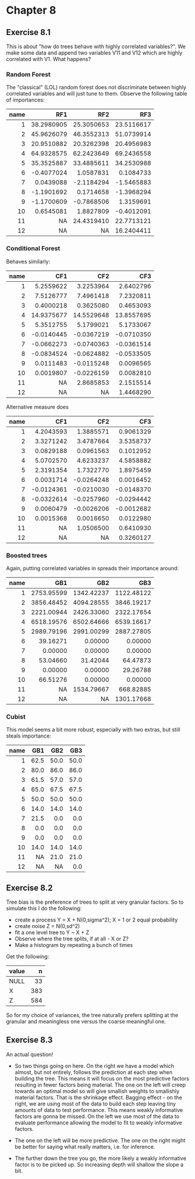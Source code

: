 # Chapter 8

## Exercise 8.1

This is about "how do trees behave with highly correlated variables?". We make some data and append two variables V11 and V12 which are highly correlated with V1. What happens?

### Random Forest

The "classical" (LOL) random forest does not discriminate between highly correlated variables and will just tune to them. Observe the following table of importances:

| name|        RF1|        RF2|        RF3|
|----:|----------:|----------:|----------:|
|    1| 38.2980905| 25.3050653| 23.5116617|
|    2| 45.9626079| 46.3552313| 51.0739914|
|    3| 20.9510882| 20.3262398| 20.4956983|
|    4| 64.9328575| 62.2423649| 69.2436558|
|    5| 35.3525887| 33.4885611| 34.2530988|
|    6| -0.4077024|  1.0587831|  0.1084733|
|    7|  0.0439088| -2.1184294| -1.5465883|
|    8| -1.1901692|  0.1714658| -1.3968294|
|    9| -1.1700609| -0.7868506|  1.3159691|
|   10|  0.6545081|  1.8827809| -0.4012091|
|   11|         NA| 24.4319410| 22.7713121|
|   12|         NA|         NA| 16.2404411|

### Conditional Forest

Behaves similarly:

| name|        CF1|        CF2|        CF3|
|----:|----------:|----------:|----------:|
|    1|  5.2559622|  3.2253964|  2.6402796|
|    2|  7.5126777|  7.4961418|  7.2320811|
|    3|  0.4000218|  0.3625080|  0.4653093|
|    4| 14.9375677| 14.5529648| 13.8557695|
|    5|  5.3512755|  5.1799021|  5.1733067|
|    6| -0.0140445| -0.0367219| -0.0710350|
|    7| -0.0662273| -0.0740363| -0.0361514|
|    8| -0.0834524| -0.0624882| -0.0533505|
|    9|  0.0111483| -0.0115248|  0.0096565|
|   10|  0.0019807| -0.0226159|  0.0082810|
|   11|         NA|  2.8685853|  2.1515514|
|   12|         NA|         NA|  1.4468290|

Alternative measure does 

| name|        CF1|        CF2|        CF3|
|----:|----------:|----------:|----------:|
|    1|  4.2043593|  1.3885571|  0.9061329|
|    2|  3.3271242|  3.4787664|  3.5358737|
|    3|  0.0829188|  0.0961563|  0.1012952|
|    4|  5.0702570|  4.6233237|  4.5858882|
|    5|  2.3191354|  1.7322770|  1.8975459|
|    6|  0.0031714| -0.0264248|  0.0016452|
|    7| -0.0124361| -0.0210030| -0.0148370|
|    8| -0.0322614| -0.0257960| -0.0294442|
|    9|  0.0060479| -0.0026206| -0.0012682|
|   10|  0.0015368|  0.0016650|  0.0122980|
|   11|         NA|  1.0506500|  0.6410930|
|   12|         NA|         NA|  0.3260127|

### Boosted trees

Again, putting correlated variables in spreads their importance around:

| name|        GB1|        GB2|        GB3|
|----:|----------:|----------:|----------:|
|    1| 2753.95599| 1342.42237| 1122.48122|
|    2| 3856.48452| 4094.28555| 3846.19217|
|    3| 2221.00944| 2426.33060| 2322.17654|
|    4| 6518.19576| 6502.64666| 6539.16617|
|    5| 2989.79196| 2991.00299| 2887.27805|
|    6|   39.16271|    0.00000|    0.00000|
|    7|    0.00000|    0.00000|    0.00000|
|    8|   53.04660|   31.42044|   64.47873|
|    9|    0.00000|    0.00000|   29.26788|
|   10|   66.51276|    0.00000|    0.00000|
|   11|         NA| 1534.79667|  668.82885|
|   12|         NA|         NA| 1301.17668|

### Cubist

This model seems a bit more robust, especially with two extras, but still steals importance:

| name|  GB1|  GB2|  GB3|
|----:|----:|----:|----:|
|    1| 62.5| 50.0| 50.0|
|    2| 80.0| 86.0| 86.0|
|    3| 61.5| 57.0| 57.0|
|    4| 65.0| 67.5| 67.5|
|    5| 50.0| 50.0| 50.0|
|    6| 14.0| 14.0| 14.0|
|    7| 21.5|  0.0|  0.0|
|    8|  0.0|  0.0|  0.0|
|    9|  0.0|  0.0|  0.0|
|   10| 14.0| 14.0| 14.0|
|   11|   NA| 21.0| 21.0|
|   12|   NA|   NA|  0.0| 

## Exercise 8.2 

Tree bias is the preference of trees to split at very granular factors. So to simulate this I do the following:

* create a process Y = X + N(0,sigma^2); X = 1 or 2 equal probability
* create noise Z = N(0,sd^2) 
* fit a one level tree to Y ~ X + Z 
* Observe where the tree splits, if at all - X or Z?
* Make a histogram by repeating a bunch of times 

Get the following:

|value |   n|
|:-----|---:|
|NULL  |  33|
|X     | 383|
|Z     | 584|

So for my choice of variances, the tree naturally prefers splitting at the granular and meaningless one versus the coarse meaningful one. 

## Exercise 8.3

An actual question! 

* So two things going on here. On the right we have a model which almost, but not entirely, follows the prediction at each step when building the tree. This means it will focus on the most predictive factors resulting in fewer factors being material. The one on the left will creep towards an optimal model so will give smallish weights to smallishly material factors. That is the shrinkage effect. Bagging effect - on the right, we are using most of the data to build each step leaving tiny amounts of data to test performance. This means weakly informative factors are gonna be missed. On the left we use most of the data to evaluate performance allowing the model to fit to weakly informative factors. 

* The one on the left will be more predictive. The one on the right might be better for saying what really matters, i.e. for inference. 

* The further down the tree you go, the more likely a weakly informative factor is to be picked up. So increasing depth will shallow the slope a bit. 

